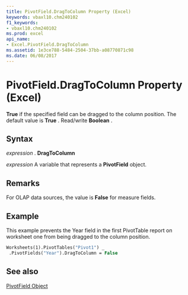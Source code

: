 ```yaml
---
title: PivotField.DragToColumn Property (Excel)
keywords: vbaxl10.chm240102
f1_keywords:
- vbaxl10.chm240102
ms.prod: excel
api_name:
- Excel.PivotField.DragToColumn
ms.assetid: 1e3ce788-5484-2504-37bb-a08770871c98
ms.date: 06/08/2017
---
```



# PivotField.DragToColumn Property (Excel)

 **True** if the specified field can be dragged to the column position. The default value is **True** . Read/write **Boolean** .


## Syntax

 _expression_ . **DragToColumn**

 _expression_ A variable that represents a **PivotField** object.


## Remarks

For OLAP data sources, the value is  **False** for measure fields.


## Example

This example prevents the Year field in the first PivotTable report on worksheet one from being dragged to the column position.


```vb
Worksheets(1).PivotTables("Pivot1") _ 
 .PivotFields("Year").DragToColumn = False
```


## See also


[PivotField Object](Excel.PivotField.md)

